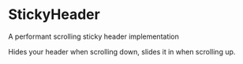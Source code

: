 # StickyHeader
A performant scrolling sticky header implementation

Hides your header when scrolling down, slides it in when scrolling up.
